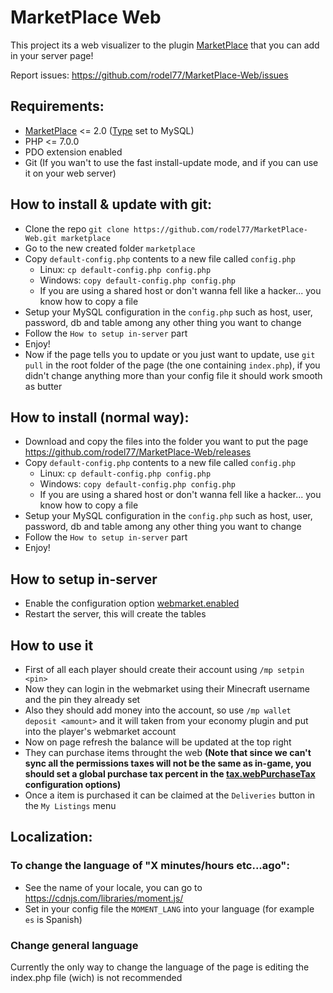 # MarketPlace Web

This project its a web visualizer to the plugin [MarketPlace](https://www.spigotmc.org/resources/48526/) that you can add in your server page!

Report issues: https://github.com/rodel77/MarketPlace-Web/issues

## Requirements:
+ [MarketPlace](https://www.spigotmc.org/resources/48526/) <= 2.0 ([Type](https://marketplacedocs.readthedocs.io/en/latest/config/database.type.html) set to MySQL)
+ PHP <= 7.0.0
+ PDO extension enabled
+ Git (If you wan't to use the fast install-update mode, and if you can use it on your web server)

## How to install & update with git:
+ Clone the repo ``git clone https://github.com/rodel77/MarketPlace-Web.git marketplace``
+ Go to the new created folder ``marketplace``
+ Copy ``default-config.php`` contents to a new file called ``config.php``
  + Linux: ``cp default-config.php config.php``
  + Windows: ``copy default-config.php config.php``
  + If you are using a shared host or don't wanna fell like a hacker... you know how to copy a file
+ Setup your MySQL configuration in the ``config.php`` such as host, user, password, db and table among any other thing you want to change
+ Follow the ``How to setup in-server`` part
+ Enjoy!
+ Now if the page tells you to update or you just want to update, use ``git pull`` in the root folder of the page (the one containing ``index.php``), if you didn't change anything more than your config file it should work smooth as butter

## How to install (normal way):
+ Download and copy the files into the folder you want to put the page https://github.com/rodel77/MarketPlace-Web/releases
+ Copy ``default-config.php`` contents to a new file called ``config.php``
  + Linux: ``cp default-config.php config.php``
  + Windows: ``copy default-config.php config.php``
  + If you are using a shared host or don't wanna fell like a hacker... you know how to copy a file
+ Setup your MySQL configuration in the ``config.php`` such as host, user, password, db and table among any other thing you want to change
+ Follow the ``How to setup in-server`` part
+ Enjoy!

## How to setup in-server
+ Enable the configuration option [webmarket.enabled](https://marketplacedocs.readthedocs.io/en/latest/config/webmarket.enabled.html)
+ Restart the server, this will create the tables

## How to use it
+ First of all each player should create their account using `/mp setpin <pin>`
+ Now they can login in the webmarket using their Minecraft username and the pin they already set
+ Also they should add money into the account, so use `/mp wallet deposit <amount>` and it will taken from your economy plugin and put into the player's webmarket account
+ Now on page refresh the balance will be updated at the top right
+ They can purchase items throught the web **(Note that since we can't sync all the permissions taxes will not be the same as in-game, you should set a global purchase tax percent in the [tax.webPurchaseTax](https://marketplacedocs.readthedocs.io/en/latest/config/tax.webPurchaseTax.html) configuration options)**
+ Once a item is purchased it can be claimed at the `Deliveries` button in the `My Listings` menu

## Localization:

### To change the language of "X minutes/hours etc...ago":
+ See the name of your locale, you can go to https://cdnjs.com/libraries/moment.js/
+ Set in your config file the `MOMENT_LANG` into your language (for example `es` is Spanish)

### Change general language
Currently the only way to change the language of the page is editing the index.php file (wich) is not recommended